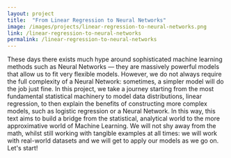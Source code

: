 ```yaml
---
layout: project
title:  "From Linear Regression to Neural Networks"
image: /images/projects/linear-regression-to-neural-networks.png
link: /linear-regression-to-neural-networks
permalink: /linear-regression-to-neural-networks
---
```


These days there exists much hype around sophisticated machine learning methods such as Neural Networks — they are massively powerful models that allow us to fit very flexible models. However, we do not always require the full complexity of a Neural Network: sometimes, a simpler model will do the job just fine. In this project, we take a journey starting from the most fundamental statistical machinery to model data distributions, linear regression, to then explain the benefits of constructing more complex models, such as logistic regression or a Neural Network. In this way, this text aims to build a bridge from the statistical, analytical world to the more approximative world of Machine Learning. We will not shy away from the math, whilst still working with tangible examples at all times: we will work with real-world datasets and we will get to apply our models as we go on. Let's start!